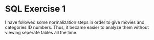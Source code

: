 # SQL Exercise 1
I have followed some normalization steps in order to give movies and categories ID numbers.
Thus, it became easier to analyze them without viewing seperate tables all the time.
